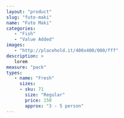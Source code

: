 ```yaml
---
layout: "product"
slug: "futo-maki"
name: "Futo Maki"
categories:
   - "Fish"
   - "Value Added"
images:
   - "http://placehold.it/400x400/000/fff"
description: >
   lorem
measure: "pack"
types: 
   - name: "Fresh"
     sizes: 
     - sku: 71
       size: "Regular"
       price: 150
       approx: "3 - 5 person"
---
```

